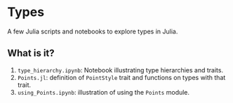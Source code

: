 # Types

A few Julia scripts and notebooks to explore types in Julia.


## What is it?

1. `type_hierarchy.ipynb`: Notebook illustrating type hierarchies and traits.
1. `Points.jl`: definition of `PointStyle` trait and functions on types with that trait.
1. `using_Points.ipynb`: illustration of using the `Points` module.
